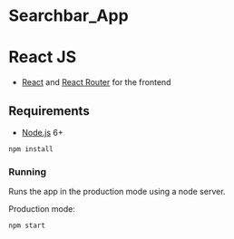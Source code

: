# Searchbar_App

# React JS

- [React](https://facebook.github.io/react/) and [React Router](https://reacttraining.com/react-router/) for the frontend


## Requirements

- [Node.js](https://nodejs.org/en/) 6+

```shell
npm install
```


### Running

Runs the app in the production mode using a node server.<br>

Production mode:

```shell
npm start
```
